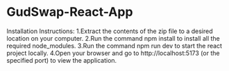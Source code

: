 # GudSwap-React-App

Installation Instructions:
1.Extract the contents of the zip file to a desired location on your computer.
2.Run the command npm install to install all the required node_modules.
3.Run the command npm run dev to start the react project locally.
4.Open your browser and go to http://localhost:5173 (or the specified port) to view the application.
